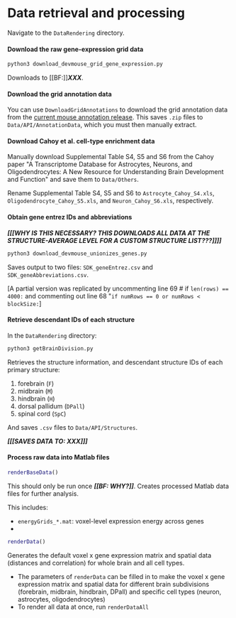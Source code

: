 # Data retrieval and processing

Navigate to the `DataRendering` directory.

#### Download the raw gene-expression grid data
```python
python3 download_devmouse_grid_gene_expression.py
```
Downloads to [[BF:]]___XXX___.

#### Download the grid annotation data

You can use `DownloadGridAnnotations` to download the grid annotation data from the [current mouse annotation release](http://download.alleninstitute.org/informatics-archive/current-release/mouse_annotation/).
This saves `.zip` files to `Data/API/AnnotationData`, which you must then manually extract.

#### Download Cahoy et al. cell-type enrichment data

Manually download Supplemental Table S4, S5 and S6 from the Cahoy paper "A Transcriptome Database for Astrocytes, Neurons, and Oligodendrocytes: A New Resource for Understanding Brain Development and Function" and save them to `Data/Others`.

Rename Supplemental Table S4, S5 and S6 to `Astrocyte_Cahoy_S4.xls`, `Oligodendrocyte_Cahoy_S5.xls`, and `Neuron_Cahoy_S6.xls`, respectively.


#### Obtain gene entrez IDs and abbreviations

___[[[WHY IS THIS NECESSARY? THIS DOWNLOADS ALL DATA AT THE STRUCTURE-AVERAGE LEVEL FOR A CUSTOM STRUCTURE LIST???]]]]___

```python
python3 download_devmouse_unionizes_genes.py
```
Saves output to two files: `SDK_geneEntrez.csv` and `SDK_geneAbbreviations.csv`.

[A partial version was replicated by uncommenting line 69 # if `len(rows) == 4000:` and commenting out line 68 "`if numRows == 0 or numRows < blockSize:`]

#### Retrieve descendant IDs of each structure
In the `DataRendering` directory:
```python
python3 getBrainDivision.py
```
Retrieves the structure information, and descendant structure IDs of each primary structure:
1. forebrain (`F`)
2. midbrain (`M`)
3. hindbrain (`H`)
4. dorsal pallidum (`DPall`)
5. spinal cord (`SpC`)

And saves `.csv` files to `Data/API/Structures`.

___[[[SAVES DATA TO: XXX]]]___

#### Process raw data into Matlab files
```matlab
renderBaseData()
```
This should only be run once ___[[BF: WHY?]]___.
Creates processed Matlab data files for further analysis.

This includes:
* `energyGrids_*.mat`: voxel-level expression energy across genes
*

```matlab
renderData()
```
Generates the default voxel x gene expression matrix and spatial data (distances and correlation) for whole brain and all cell types.

* The parameters of `renderData` can be filled in to make the voxel x gene expression matrix and spatial data for different brain subdivisions (forebrain, midbrain, hindbrain, DPall) and specific cell types (neuron, astrocytes, oligodendrocytes)
* To render all data at once, run `renderDataAll`
